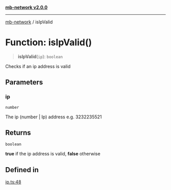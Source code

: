 [**mb-network v2.0.0**](../README.md)

***

[mb-network](../README.md) / isIpValid

# Function: isIpValid()

> **isIpValid**(`ip`): `boolean`

Checks if an ip address is valid

## Parameters

### ip

`number`

The ip (number | Ip) address e.g. 3232235521

## Returns

`boolean`

**true** if the ip address is valid, **false** otherwise

## Defined in

[ip.ts:48](https://github.com/mbachmann97/mb-network/blob/3f249f64df357d743cd7d48be3dc86d3f3cf1f0e/src/ip.ts#L48)
